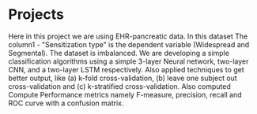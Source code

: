 # Projects
Here in this project we are using EHR-pancreatic data. In this dataset The column1 - "Sensitization type" is the dependent variable (Widespread and Segmental). 
The dataset is imbalanced.
We are developing a simple classification algorithms using a simple 3-layer Neural network, two-layer CNN, and a two-layer LSTM respectively.
Also applied techniques to get better output, like (a) k-fold cross-validation, (b) leave one subject out cross-validation and (c) k-stratified cross-validation.
Also computed Compute Performance metrics namely F-measure, precision, recall and ROC curve with a confusion matrix.
